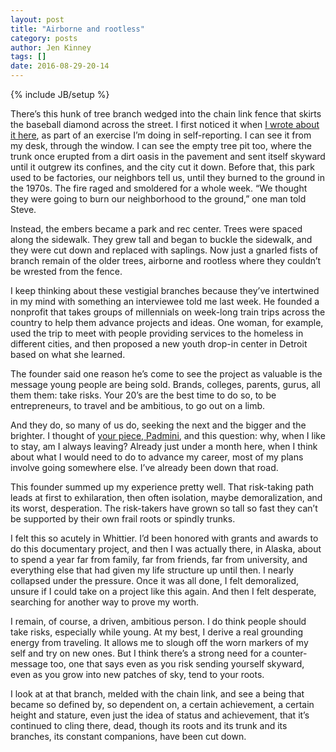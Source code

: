 ```yaml
---
layout: post
title: "Airborne and rootless"
category: posts
author: Jen Kinney
tags: []
date: 2016-08-29-20-14
---
```

{% include JB/setup %}

There’s this hunk of tree branch wedged into the chain link fence that skirts the baseball diamond across the street. I first noticed it when [I wrote about it here](https://medium.com/@jkjenkinney/let-knowing-come-75c088ec5343#.ku7u8x3zg), as part of an exercise I’m doing in self-reporting. I can see it from my desk, through the window. I can see the empty tree pit too, where the trunk once erupted from a dirt oasis in the pavement and sent itself skyward until it outgrew its confines, and the city cut it down. Before that, this park used to be factories, our neighbors tell us, until they burned to the ground in the 1970s. The fire raged and smoldered for a whole week. “We thought they were going to burn our neighborhood to the ground,” one man told Steve.

Instead, the embers became a park and rec center. Trees were spaced along the sidewalk. They grew tall and began to buckle the sidewalk, and they were cut down and replaced with saplings. Now just a gnarled fists of branch remain of the older trees, airborne and rootless where they couldn’t be wrested from the fence.

I keep thinking about these vestigial branches because they’ve intertwined in my mind with something an interviewee told me last week. He founded a nonprofit that takes groups of millennials on week-long train trips across the country to help them advance projects and ideas. One woman, for example, used the trip to meet with people providing services to the homeless in different cities, and then proposed a new youth drop-in center in Detroit based on what she learned.

The founder said one reason he’s come to see the project as valuable is the message young people are being sold. Brands, colleges, parents, gurus, all them them: take risks. Your 20’s are the best time to do so, to be entrepreneurs, to travel and be ambitious, to go out on a limb. 

And they do, so many of us do, seeking the next and the bigger and the brighter. I thought of [your piece, Padmini](http://antinomadic.com/2016-08-23/delusional-nomad), and this question: why, when I like to stay, am I always leaving? Already just under a month here, when I think about what I would need to do to advance my career, most of my plans involve going somewhere else. I’ve already been down that road.

This founder summed up my experience pretty well. That risk-taking path leads at first to exhilaration, then often isolation, maybe demoralization, and its worst, desperation. The risk-takers have grown so tall so fast they can’t be supported by their own frail roots or spindly trunks.

I felt this so acutely in Whittier. I’d been honored with grants and awards to do this documentary project, and then I was actually there, in Alaska, about to spend a year far from family, far from friends, far from university, and everything else that had given my life structure up until then. I nearly collapsed under the pressure. Once it was all done, I felt demoralized, unsure if I could take on a project like this again. And then I felt desperate, searching for another way to prove my worth.

I remain, of course, a driven, ambitious person. I do think people should take risks, especially while young. At my best, I derive a real grounding energy from traveling. It allows me to slough off the worn markers of my self and try on new ones. But I think there’s a strong need for a counter-message too, one that says even as you risk sending yourself skyward, even as you grow into new patches of sky, tend to your roots. 

I look at at that branch, melded with the chain link, and see a being that became so defined by, so dependent on, a certain achievement, a certain height and stature, even just the idea of status and achievement, that it’s continued to cling there, dead, though its roots and its trunk and its branches, its constant companions, have been cut down.
